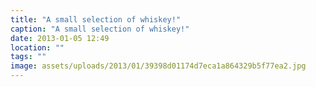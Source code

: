 ```yaml
---
title: "A small selection of whiskey!"
caption: "A small selection of whiskey!"
date: 2013-01-05 12:49
location: ""
tags: ""
image: assets/uploads/2013/01/39398d01174d7eca1a864329b5f77ea2.jpg
---
```

